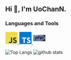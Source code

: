 ## Hi 👋, I'm UoChanN.

<h3 align="left">Languages and Tools</h3>
  <p align="left">
    <a href="https://developer.mozilla.org/en-US/docs/Web/JavaScript"
      target="_blank">
      <img
        src="https://raw.githubusercontent.com/devicons/devicon/master/icons/javascript/javascript-original.svg"
        alt="javascript" width="40" height="40" />
    </a>
    <a href="https://www.typescriptlang.org/" target="_blank">
      <img
        src="https://raw.githubusercontent.com/devicons/devicon/master/icons/typescript/typescript-original.svg"
        alt="typescript" width="40" height="40" />
    </a>
      <a href="https://php.org/" target="_blank">
      <img
        src="https://raw.githubusercontent.com/devicons/devicon/master/icons/php/php-original.svg"
        alt="typescript" width="40" height="40" />
    </a>
  </p>
<p align="left"> 
  <img alt="Top Langs" height="150px" src="https://github-readme-stats.vercel.app/api/top-langs/?username=UoChanN&layout=compact&show_icons=true&theme=synthwave" />
  <img alt="github stats" height="150px" src="https://github-readme-stats.vercel.app/api?username=UoChanN&theme=synthwave&show_icons=ture" />
</p>
